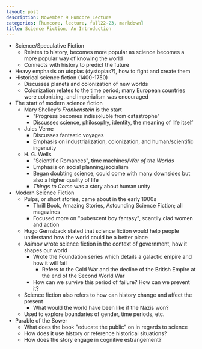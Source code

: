 ```yaml
---
layout: post
description: November 9 Humcore Lecture
categories: [humcore, lecture, fall22-23, markdown]
title: Science Fiction, An Introduction
---
```


- Science/Speculative Fiction
    - Relates to history, becomes more popular as science becomes a more popular way of knowing the world
    - Connects with history to predict the future
- Heavy emphasis on utopias (dystopias?), how to fight and create them
- Historical science fiction (1400-1750)
    - Discusses planets and colonization of new worlds
    - Colonization relates to the time period; many European countries were colonizing, and imperialism was encouraged
- The start of modern science fiction
    - Mary Shelley's *Frankenstein* is the start
        - "Progress becomes indissoluble from catastrophe"
        - Discusses science, philosophy, identity, the meaning of life itself
    - Jules Verne
        - Discusses fantastic voyages
        - Emphasis on industrialization, colonization, and human/scientific ingenuity
    - H. G. Wells
        - "Scientific Romances", time machines/*War of the Worlds*
        - Emphasis on social planning/socialism
        - Began doubting science, could come with many downsides but also a higher quality of life
        - *Things to Come* was a story about human unity
- Modern Science Fiction
    - Pulps, or short stories, came about in the early 1900s
        - Thrill Book, Amazing Stories, Astounding Science Fiction; all magazines
        - Focused more on "pubescent boy fantasy", scantily clad women and action
    - Hugo Gernsback stated that science fiction would help people understand how the world could be a better place
    - Asimov wrote science fiction in the context of government, how it shapes our world
        - Wrote the Foundation series which details a galactic empire and how it will fail
            - Refers to the Cold War and the decline of the British Empire at the end of the Second World War
        - How can we survive this period of failure? How can we prevent it?
    - Science fiction also refers to how can history change and affect the present
        - What would the world have been like if the Nazis won?
    - Used to explore boundaries of gender, time periods, etc.
- Parable of the Sower
    - What does the book "educate the public" on in regards to science
    - How does it use history or reference historical situations?
    - How does the story engage in cognitive estrangement?